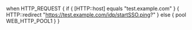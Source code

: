 when HTTP_REQUEST {
 if { [HTTP::host] equals "test.example.com" } {
   HTTP::redirect "https://test.example.com/idp/startSSO.ping?"
} else {
   pool WEB_HTTP_POOL1
   } 
}